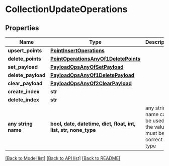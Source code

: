 # CollectionUpdateOperations

## Properties
Name | Type | Description | Notes
------------ | ------------- | ------------- | -------------
**upsert_points** | [**PointInsertOperations**](PointInsertOperations.md) |  | [optional] 
**delete_points** | [**PointOperationsAnyOf1DeletePoints**](PointOperationsAnyOf1DeletePoints.md) |  | [optional] 
**set_payload** | [**PayloadOpsAnyOfSetPayload**](PayloadOpsAnyOfSetPayload.md) |  | [optional] 
**delete_payload** | [**PayloadOpsAnyOf1DeletePayload**](PayloadOpsAnyOf1DeletePayload.md) |  | [optional] 
**clear_payload** | [**PayloadOpsAnyOf2ClearPayload**](PayloadOpsAnyOf2ClearPayload.md) |  | [optional] 
**create_index** | **str** |  | [optional] 
**delete_index** | **str** |  | [optional] 
**any string name** | **bool, date, datetime, dict, float, int, list, str, none_type** | any string name can be used but the value must be the correct type | [optional]

[[Back to Model list]](../README.md#documentation-for-models) [[Back to API list]](../README.md#documentation-for-api-endpoints) [[Back to README]](../README.md)


